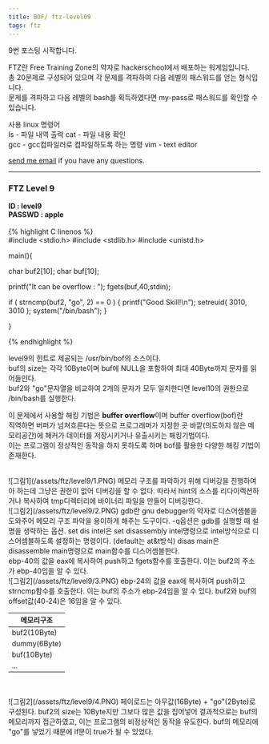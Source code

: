 ```yaml
---
title: BOF/ ftz-level09
tags: ftz
---
```


9번 포스팅 시작합니다.

FTZ란 Free Training Zone의 약자로 hackerschool에서 배포하는 워게임입니다.  
총 20문제로 구성되어 있으며 각 문제를 격파하여 다음 레벨의 패스워드를 얻는 형식입니다.  
문제를 격파하고 다음 레벨의 bash를 획득하였다면 my-pass로 패스워드를 확인할 수 있습니다.  

사용 linux 명령어  
ls - 파일 내역 출력
cat - 파일 내용 확인  
gcc - gcc컴파일러로 컴파일하도록 하는 명령 
vim - text editor  

 [send me email](mailto:jewel7492@gmail.com) if you have any questions.

<!--more-->

---
### FTZ Level 9
**ID : level9**  
**PASSWD : apple**         
<br />
{% highlight C linenos %}  
#include <stdio.h>
#include <stdlib.h>
#include <unistd.h>

main(){

  char buf2[10];
  char buf[10];

  printf("It can be overflow : ");
  fgets(buf,40,stdin);

  if ( strncmp(buf2, "go", 2) == 0 )
   {
        printf("Good Skill!\n");
        setreuid( 3010, 3010 );
        system("/bin/bash");
   }

}

{% endhighlight %}

level9의 힌트로 제공되는 /usr/bin/bof의 소스이다.  
buf의 size는 각각 10Byte이며 buf에 NULL을 포함하여 최대 40Byte까지 문자를 읽어들인다.  
buf2와 "go"문자열을 비교하여 2개의 문자가 모두 일치한다면 level10의 권한으로 /bin/bash를 실행한다.  

이 문제에서 사용할 해킹 기법은 **buffer overflow**이며 buffer overflow(bof)란  
직역하면 버퍼가 넘쳐흐른다는 뜻으로 프로그래머가 지정한 곳 바깥(의도하지 않은 메모리공간)에 해커가 데이터를 저장시키거나 유출시키는 해킹기법이다.  
이는 프로그램이 정상적인 동작을 하지 못하도록 하며 bof를 활용한 다양한 해킹 기법이 존재한다.  

<br />
![그림1](/assets/ftz/level9/1.PNG)  
메모리 구조를 파악하기 위해 디버깅을 진행하여아 하는데 그냥은 권한이 없어 디버깅을 할 수 없다.  
따라서 hint의 소스를 리다이렉션하거나 복사하여 tmp디렉터리에 바이너리 파일을 만들어 디버깅한다.  

<br />
![그림2](/assets/ftz/level9/2.PNG)  
gdb란 gnu debugger의 약자로 디스어셈블을 도와주어 메모리 구조 파악을 용이하게 해주는 도구이다.  
-q옵션은 gdb를 실행할 때 설명을 생략하는 옵션.  
set dis intel은 set disassembly intel명령으로 intel방식으로 디스어셈블하도록 설정하는 명령이다. (default는 at&t방식)  
disas main은 disassemble main명령으로 main함수를 디스어셈블한다.  
<br />
ebp-40의 값을 eax에 복사하여 push하고 fgets함수를 호출한다. 이는 buf2의 주소가 ebp-40임을 알 수 있다.  
<br />
![그림2](/assets/ftz/level9/3.PNG)  
ebp-24의 값을 eax에 복사하여 push하고 strncmp함수를 호출한다. 이는 buf의 주소가 ebp-24임을 알 수 있다.  
buf2와 buf의 offset값(40-24)은 16임을 알 수 있다.  

메모리구조|
---|
buf2(10Byte)|
dummy(6Byte)|
buf(10Byte)|
...|
<br />
<br />
![그림2](/assets/ftz/level9/4.PNG)  
페이로드는 아무값(16Byte) + "go"(2Byte)로 구성된다.  
buf2의 size는 10Byte지만 그보다 많은 값을 집어넣어 결과적으로는 buf의 메모리까지 접근하였고,  
이는 프로그램의 비정상적인 동작을 유도한다. buf의 메모리에 "go"를 넣었기 때문에 if문이 true가 될 수 있었다.  